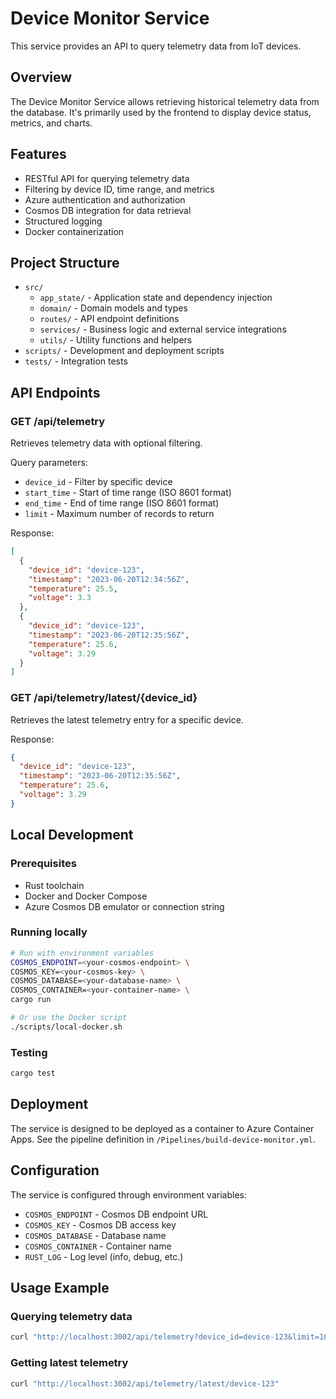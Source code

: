 # Device Monitor Service

This service provides an API to query telemetry data from IoT devices.

## Overview

The Device Monitor Service allows retrieving historical telemetry data from the database. It's primarily used by the frontend to display device status, metrics, and charts.

## Features

- RESTful API for querying telemetry data
- Filtering by device ID, time range, and metrics
- Azure authentication and authorization
- Cosmos DB integration for data retrieval
- Structured logging
- Docker containerization

## Project Structure

- `src/`
  - `app_state/` - Application state and dependency injection
  - `domain/` - Domain models and types
  - `routes/` - API endpoint definitions
  - `services/` - Business logic and external service integrations
  - `utils/` - Utility functions and helpers
- `scripts/` - Development and deployment scripts
- `tests/` - Integration tests

## API Endpoints

### GET /api/telemetry

Retrieves telemetry data with optional filtering.

Query parameters:
- `device_id` - Filter by specific device
- `start_time` - Start of time range (ISO 8601 format)
- `end_time` - End of time range (ISO 8601 format)
- `limit` - Maximum number of records to return

Response:
```json
[
  {
    "device_id": "device-123",
    "timestamp": "2023-06-20T12:34:56Z",
    "temperature": 25.5,
    "voltage": 3.3
  },
  {
    "device_id": "device-123",
    "timestamp": "2023-06-20T12:35:56Z",
    "temperature": 25.6,
    "voltage": 3.29
  }
]
```

### GET /api/telemetry/latest/{device_id}

Retrieves the latest telemetry entry for a specific device.

Response:
```json
{
  "device_id": "device-123",
  "timestamp": "2023-06-20T12:35:56Z",
  "temperature": 25.6,
  "voltage": 3.29
}
```

## Local Development

### Prerequisites

- Rust toolchain
- Docker and Docker Compose
- Azure Cosmos DB emulator or connection string

### Running locally

```bash
# Run with environment variables
COSMOS_ENDPOINT=<your-cosmos-endpoint> \
COSMOS_KEY=<your-cosmos-key> \
COSMOS_DATABASE=<your-database-name> \
COSMOS_CONTAINER=<your-container-name> \
cargo run

# Or use the Docker script
./scripts/local-docker.sh
```

### Testing

```bash
cargo test
```

## Deployment

The service is designed to be deployed as a container to Azure Container Apps. See the pipeline definition in `/Pipelines/build-device-monitor.yml`.

## Configuration

The service is configured through environment variables:

- `COSMOS_ENDPOINT` - Cosmos DB endpoint URL
- `COSMOS_KEY` - Cosmos DB access key
- `COSMOS_DATABASE` - Database name
- `COSMOS_CONTAINER` - Container name
- `RUST_LOG` - Log level (info, debug, etc.)

## Usage Example

### Querying telemetry data

```bash
curl "http://localhost:3002/api/telemetry?device_id=device-123&limit=10"
```

### Getting latest telemetry

```bash
curl "http://localhost:3002/api/telemetry/latest/device-123"
```